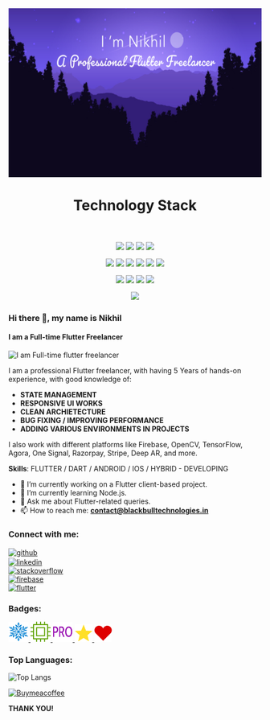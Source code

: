 
<img align="center" alt="Coding" width="1080" src="https://raw.githubusercontent.com/Nik8110/Nik8110/main/gitname.jpg">

<header>
  <h1 align="center">Technology Stack</h1>
</header>

<p align="center">
  <img src="https://img.shields.io/badge/Maintained%3F-yes-green.svg">
  <img src="https://readthedocs.org/projects/ansicolortags/badge/?version=latest">
  <img src="https://badgen.net/github/branches/Naereen/Strapdown.js">
  <img src="https://img.shields.io/github/watchers/Naereen/StrapDown.js.svg?style=social&label=Watch&maxAge=2592000">
</p>

<p align="center">
  <img src="https://img.shields.io/badge/c-%2300599C.svg?style=for-the-badge&logo=c&logoColor=white">
  <img src="https://img.shields.io/badge/c%23-%23239120.svg?style=for-the-badge&logo=c-sharp&logoColor=white">
  <img src="https://img.shields.io/badge/dart-%230175C2.svg?style=for-the-badge&logo=dart&logoColor=white">
  <img src="https://img.shields.io/badge/TensorFlow-%23FF6F00.svg?style=for-the-badge&logo=TensorFlow&logoColor=white">
  <img src="https://img.shields.io/badge/App_Store-0D96F6?style=for-the-badge&logo=app-store&logoColor=white">
  <img src="https://img.shields.io/badge/Google_Play-414141?style=for-the-badge&logo=google-play&logoColor=white">
</p>

<p align="center">
  <img src="https://img.shields.io/badge/--F05032?logo=git&logoColor=ffffff">
  <img src="https://badgen.net/badge/icon/github?icon=github&label">
  <img src="https://badgen.net/badge/icon/visualstudio?icon=visualstudio&label">
  <img src="https://badgen.net/badge/icon/jira?icon=jira&label">
</p>

<p align="center">
  <img src="https://github-readme-streak-stats.herokuapp.com/?user=Nik8110">
</p>

### Hi there 👋, my name is Nikhil

#### I am a Full-time Flutter Freelancer

![I am Full-time flutter freelancer](https://github-readme-stats.vercel.app/api?username=Nik8110&show_icons=true&theme=radical)

I am a professional Flutter freelancer, with having 5 Years of hands-on experience, with good knowledge of:

- **STATE MANAGEMENT**
- **RESPONSIVE UI WORKS**
- **CLEAN ARCHIETECTURE**
- **BUG FIXING / IMPROVING PERFORMANCE**
- **ADDING VARIOUS ENVIRONMENTS IN PROJECTS**

I also work with different platforms like Firebase, OpenCV, TensorFlow, Agora, One Signal, Razorpay, Stripe, Deep AR, and more.

**Skills**: FLUTTER / DART / ANDROID / IOS / HYBRID - DEVELOPING

- 🔭 I’m currently working on a Flutter client-based project.
- 🌱 I’m currently learning Node.js.
- 💬 Ask me about Flutter-related queries.
- 📫 How to reach me: **contact@blackbulltechnologies.in**

### Connect with me:

[<img align="center" src='https://cdn.jsdelivr.net/npm/simple-icons@3.0.1/icons/github.svg' alt='github' height='40'>](https://github.com/Nik8110)  
[<img align="center" src='https://cdn.jsdelivr.net/npm/simple-icons@3.0.1/icons/linkedin.svg' alt='linkedin' height='40'>](https://www.linkedin.com/in/nikhil-pansheriya-72483b158/)  
[<img src='https://cdn.jsdelivr.net/npm/simple-icons@3.0.1/icons/stackoverflow.svg' alt='stackoverflow' height='40'>](https://stackoverflow.com/users/14697993/ni-k)  
[<img src='https://cdn.jsdelivr.net/npm/simple-icons@3.0.1/icons/firebase.svg' alt='firebase' height='40'>](https://firebase.com)  
[<img src='https://cdn.jsdelivr.net/npm/simple-icons@3.0.1/icons/flutter.svg' alt='flutter' height='40'>](https://flutter.com)

### Badges:

<a href='https://archiveprogram.github.com/'>
  <img src='https://raw.githubusercontent.com/acervenky/animated-github-badges/master/assets/acbadge.gif' width='40' height='40'>
</a>
<a href='https://docs.github.com/en/developers'>
  <img src='https://raw.githubusercontent.com/acervenky/animated-github-badges/master/assets/devbadge.gif' width='40' height='40'>
</a>
<a href='https://github.com/pricing'>
  <img src='https://raw.githubusercontent.com/acervenky/animated-github-badges/master/assets/pro.gif' width='40' height='40'>
</a>
<a href='https://stars.github.com/'>
  <img src='https://raw.githubusercontent.com/acervenky/animated-github-badges/master/assets/starbadge.gif' width='35' height='35'>
</a>
<a href='https://docs.github.com/en/github/supporting-the-open-source-community-with-github-sponsors'>
  <img src='https://raw.githubusercontent.com/acervenky/animated-github-badges/master/assets/sponsorbadge.gif' width='35' height='35'>
</a>

### Top Languages:

![Top Langs](https://github-readme-stats.vercel.app/api/top-langs/?username=Nik8110&layout=compact)

[![Buymeacoffee](https://badgen.net/badge/icon/buymeacoffee?icon=buymeacoffee&label)](https://www.buymeacoffee.com/)

**THANK YOU!**
